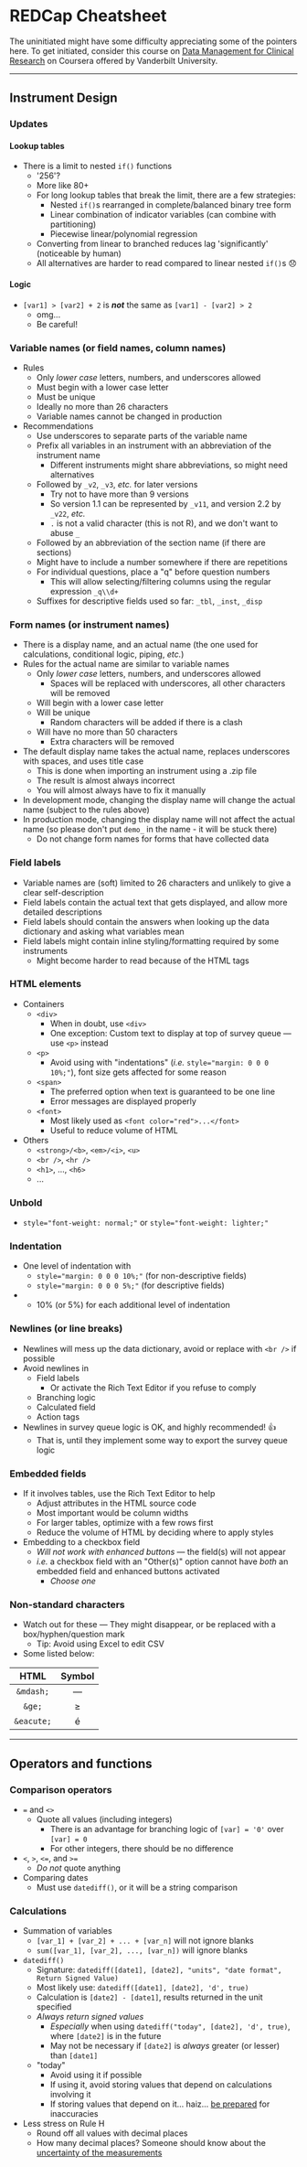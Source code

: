 # REDCap Cheatsheet

The uninitiated might have some difficulty appreciating some of the pointers here. To get initiated, consider this course on [Data Management for Clinical Research](https://www.coursera.org/learn/clinical-data-management) on Coursera offered by Vanderbilt University.

<hr />

## Instrument Design

### Updates

#### Lookup tables
- There is a limit to nested `if()` functions
  - '256'?
  - More like 80+
  - For long lookup tables that break the limit, there are a few strategies:
    - Nested `if()`s rearranged in complete/balanced binary tree form
    - Linear combination of indicator variables (can combine with partitioning)
    - Piecewise linear/polynomial regression
  - Converting from linear to branched reduces lag 'significantly' (noticeable by human)
  - All alternatives are harder to read compared to linear nested `if()`s 😞

#### Logic
- `[var1] > [var2] + 2` is **_not_** the same as `[var1] - [var2] > 2`
  - omg...
  - Be careful!

### Variable names (or field names, column names)

- Rules
  - Only _lower case_ letters, numbers, and underscores allowed
  - Must begin with a lower case letter
  - Must be unique
  - Ideally no more than 26 characters
  - Variable names cannot be changed in production
- Recommendations
  - Use underscores to separate parts of the variable name
  - Prefix all variables in an instrument with an abbreviation of the instrument name
    - Different instruments might share abbreviations, so might need alternatives
  - Followed by `_v2`, `_v3`, _etc._ for later versions
    - Try not to have more than 9 versions
    - So version 1.1 can be represented by `_v11`, and version 2.2 by `_v22`, _etc._
    - `.` is not a valid character (this is not R), and we don't want to abuse `_`
  - Followed by an abbreviation of the section name (if there are sections)
  - Might have to include a number somewhere if there are repetitions
  - For individual questions, place a "q" before question numbers
    - This will allow selecting/filtering columns using the regular expression `_q\\d+`
  - Suffixes for descriptive fields used so far: `_tbl`, `_inst`, `_disp`

### Form names (or instrument names)

- There is a display name, and an actual name (the one used for calculations, conditional logic, piping, _etc._)
- Rules for the actual name are similar to variable names
  - Only _lower case_ letters, numbers, and underscores allowed
    - Spaces will be replaced with underscores, all other characters will be removed
  - Will begin with a lower case letter
  - Will be unique
    - Random characters will be added if there is a clash
  - Will have no more than 50 characters
    - Extra characters will be removed
- The default display name takes the actual name, replaces underscores with spaces, and uses title case
  - This is done when importing an instrument using a .zip file
  - The result is almost always incorrect
  - You will almost always have to fix it manually
- In development mode, changing the display name will change the actual name (subject to the rules above)
- In production mode, changing the display name will not affect the actual name (so please don't put `demo_` in the name - it will be stuck there)
  - Do not change form names for forms that have collected data

### Field labels

- Variable names are (soft) limited to 26 characters and unlikely to give a clear self-description
- Field labels contain the actual text that gets displayed, and allow more detailed descriptions
- Field labels should contain the answers when looking up the data dictionary and asking what variables mean
- Field labels might contain inline styling/formatting required by some instruments
  - Might become harder to read because of the HTML tags

### HTML elements

- Containers
  - `<div>`
    - When in doubt, use `<div>`
    - One exception: Custom text to display at top of survey queue &mdash; use `<p>` instead
  - `<p>`
    - Avoid using with "indentations" (_i.e._ `style="margin: 0 0 0 10%;"`), font size gets affected for some reason
  - `<span>`
    - The preferred option when text is guaranteed to be one line
    - Error messages are displayed properly
  - `<font>`
    - Most likely used as `<font color="red">...</font>`
    - Useful to reduce volume of HTML
- Others
  - `<strong>/<b>`, `<em>/<i>`, `<u>`
  - `<br />`, `<hr />`
  - `<h1>`, ..., `<h6>`
  - ...

### Unbold

- `style="font-weight: normal;"` or `style="font-weight: lighter;"`

### Indentation

- One level of indentation with
  - `style="margin: 0 0 0 10%;"` (for non-descriptive fields)
  - `style="margin: 0 0 0 5%;"` (for descriptive fields)
- + 10% (or 5%) for each additional level of indentation

### Newlines (or line breaks)

- Newlines will mess up the data dictionary, avoid or replace with `<br />` if possible
- Avoid newlines in
  - Field labels
    - Or activate the Rich Text Editor if you refuse to comply
  - Branching logic
  - Calculated field
  - Action tags
- Newlines in survey queue logic is OK, and highly recommended! :thumbsup:
  - That is, until they implement some way to export the survey queue logic

### Embedded fields

- If it involves tables, use the Rich Text Editor to help
  - Adjust attributes in the HTML source code
  - Most important would be column widths
  - For larger tables, optimize with a few rows first
  - Reduce the volume of HTML by deciding where to apply styles
- Embedding to a checkbox field
  - _Will not work with enhanced buttons_ &mdash; the field(s) will not appear
  - _i.e._ a checkbox field with an "Other(s)" option cannot have _both_ an embedded field and enhanced buttons activated
    - _Choose one_

### Non-standard characters

- Watch out for these &mdash; They might disappear, or be replaced with a box/hyphen/question mark
  - Tip: Avoid using Excel to edit CSV
- Some listed below:

HTML       | Symbol
:---------:|:--------:
`&mdash;`  | &mdash;
`&ge;`     | &ge;
`&eacute;` | &eacute;

<hr />

## Operators and functions

### Comparison operators

- `=` and `<>`
  - Quote all values (including integers)
    - There is an advantage for branching logic of `[var] = '0'` over `[var] = 0`
    - For other integers, there should be no difference
- `<`, `>`, `<=`, and `>=`
  - _Do not_ quote anything
- Comparing dates
  - Must use `datediff()`, or it will be a string comparison

### Calculations

- Summation of variables
  - `[var_1] + [var_2] + ... + [var_n]` will not ignore blanks
  - `sum([var_1], [var_2], ..., [var_n])` will ignore blanks
- `datediff()`
  - Signature: `datediff([date1], [date2], "units", "date format", Return Signed Value)`
  - Most likely use: `datediff([date1], [date2], 'd', true)`
  - Calculation is `[date2] - [date1]`, results returned in the unit specified
  - _Always return signed values_
    - _Especially_ when using `datediff("today", [date2], 'd', true)`, where `[date2]` is in the future
    - May not be necessary if `[date2]` is _always_ greater (or lesser) than `[date1]`
  - "today"
    - Avoid using it if possible
    - If using it, avoid storing values that depend on calculations involving it
    - If storing values that depend on it... haiz... [be prepared](https://www.youtube.com/watch?v=zPUe7O3ODHQ&t=138s) for inaccuracies
- Less stress on Rule H
  - Round off all values with decimal places
  - How many decimal places? Someone should know about the [uncertainty of the measurements](https://www.youtube.com/watch?v=GtOGurrUPmQ&t=280s)

